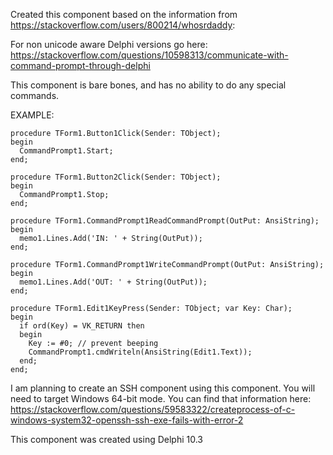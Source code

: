  Created this component based on the information from
  https://stackoverflow.com/users/800214/whosrdaddy:

  For non unicode aware Delphi versions go here:
  https://stackoverflow.com/questions/10598313/communicate-with-command-prompt-through-delphi

This component is bare bones, and has no ability to do any special commands.

EXAMPLE:
```
procedure TForm1.Button1Click(Sender: TObject);
begin
  CommandPrompt1.Start;
end;

procedure TForm1.Button2Click(Sender: TObject);
begin
  CommandPrompt1.Stop;
end;

procedure TForm1.CommandPrompt1ReadCommandPrompt(OutPut: AnsiString);
begin
  memo1.Lines.Add('IN: ' + String(OutPut));
end;

procedure TForm1.CommandPrompt1WriteCommandPrompt(OutPut: AnsiString);
begin
  memo1.Lines.Add('OUT: ' + String(OutPut));
end;

procedure TForm1.Edit1KeyPress(Sender: TObject; var Key: Char);
begin
  if ord(Key) = VK_RETURN then
  begin
    Key := #0; // prevent beeping
    CommandPrompt1.cmdWriteln(AnsiString(Edit1.Text));
  end;
end;
```

I am planning to create an SSH component using this component.  You will need to target Windows 64-bit mode.  You can find that information here: https://stackoverflow.com/questions/59583322/createprocess-of-c-windows-system32-openssh-ssh-exe-fails-with-error-2


This component was created using Delphi 10.3

